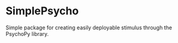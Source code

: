 # SimplePsycho
Simple package for creating easily deployable stimulus through the PsychoPy library.
